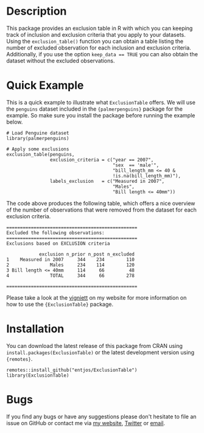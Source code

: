 # Description
This package provides an exclusion table in R with which you can keeping track of inclusion and exclusion criteria that you apply to your datasets. Using the `exclusion_table()` function you can obtain a table listing the number of excluded observation for each inclusion and exclusion criteria. Additionally, if you use the option `keep_data == TRUE` you can also obtain the dataset without the excluded observations.

# Quick Example
This is a quick example to illustrate what `ExclusionTable` offers. We will use the `penguins` dataset included in the `{palmerpenguins}` package for the example. So make sure you install the package before running the example below.

```
# Load Penguine dataset
library(palmerpenguins)

# Apply some exclusions
exclusion_table(penguins, 
                exclusion_criteria = c("year == 2007", 
                                       "sex  == 'male'",
                                       "bill_length_mm <= 40 & 
                                       !is.na(bill_length_mm)"),
                labels_exclusion   = c("Measured in 2007",
                                       "Males",
                                       "Bill length <= 40mm"))
```

The code above produces the following table, which offers a nice overview of the number of observations that were removed from the dataset for each exclusion criteria.

```
================================================
Excluded the following observations:
================================================
Exclusions based on EXCLUSION criteria

            exclusion n_prior n_post n_excluded
1    Measured in 2007     344    234        110
2               Males     234    114        120
3 Bill length <= 40mm     114     66         48
4               TOTAL     344     66        278

================================================
```
Please take a look at the [vigniett](https://www.joshua-entrop.com/post/exclusion_table/) on my website for more information on how to use the `{ExclusionTable}` package.

# Installation
You can download the latest release of this package from CRAN using 
`install.packages(ExclusionTable)` or the latest development version 
using `{remotes}`.

```
remotes::install_github("entjos/ExclusionTable")
library(ExclusionTable)
```
# Bugs
If you find any bugs or have any suggestions please don't hesitate to file an issue on GitHub or contact me via [my website](https://www.joshua-entrop.com/), [Twitter](https://twitter.com/entjos) or [email](mailto:joshua.entrop@ki.se).
